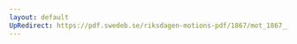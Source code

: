 ```yaml
---
layout: default
UpRedirect: https://pdf.swedeb.se/riksdagen-motions-pdf/1867/mot_1867__ak__00062.pdf
---
```

